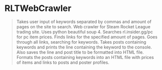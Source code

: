 # RLTWebCrawler
>Takes user input of keywords separated by commas and amount of pages on the site to search.
>Web crawler for Steam Rocket League trading site. Uses python beautiful soup 4. 
>Searches rl.insider.gg/pc for pc item prices.
>Finds links for the specified amount of pages.
>Goes through all links, searching for keywords.
>Takes posts containing keywords and prints the line containing the keyword to the console. Also saves the line and post title to be formatted into HTML file.
>Formats the posts containing keywords into an HTML file with prices of items and links to posts and poster profiles.
